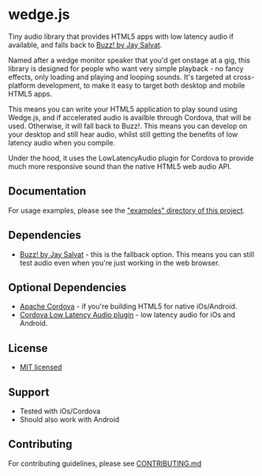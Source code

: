 wedge.js
========

Tiny audio library that provides HTML5 apps with low latency audio if available,
and falls back to [Buzz! by Jay Salvat](https://github.com/jaysalvat/buzz).

Named after a wedge monitor speaker that you'd get onstage at a gig, this library
is designed for people who want very simple playback - no fancy effects, only
loading and playing and looping sounds. It's targeted at cross-platform development,
to make it easy to target both desktop and mobile HTML5 apps.

This means you can write your HTML5 application to play sound using Wedge.js, and if
accelerated audio is availble through Cordova, that will be used. Otherwise,
it will fall back to Buzz!. This means you can develop on your desktop and
still hear audio, whilst still getting the benefits of low latency audio
when you compile.
 
Under the hood, it uses the LowLatencyAudio plugin for Cordova to provide much more responsive sound than the native HTML5 web audio API.

Documentation
-------------

For usage examples, please see the ["examples" directory of this project](examples/PlaySample.html).
 
Dependencies
------------

 * [Buzz! by Jay Salvat](https://github.com/jaysalvat/buzz) - this is the fallback option. This means
  you can still test audio even when you're just working in the web browser.
 
Optional Dependencies
---------------------

 * [Apache Cordova](http://cordova.apache.org/) - if you're building HTML5 for native iOs/Android.
 * [Cordova Low Latency Audio plugin](https://github.com/phonegap/phonegap-plugins/tree/master/iPhone/LowLatencyAudio) - low latency audio for iOs and Android.
 
License
-------
 * [MIT licensed](LICENSE-MIT)
 
Support
-------

 * Tested with iOs/Cordova
 * Should also work with Android

Contributing
------------
For contributing guidelines, please see [CONTRIBUTING.md](CONTRIBUTING.md)